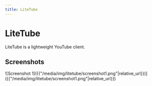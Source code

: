 ```yaml
---
title: LiteTube
---
```

# LiteTube
LiteTube is a lightweight YouTube client.

## Screenshots
<div class="screenshots">
  ![Screenshot 1]({{"/media/img/litetube/screenshot1.png"|relative_url}})]({{"/media/img/litetube/screenshot1.png"|relative_url}})
</div>

<script src="{{"/js/lightbox.js"|relative_url}}"></script>
<script>new SimpleLightbox({elements: '.screenshots a'});</script>
